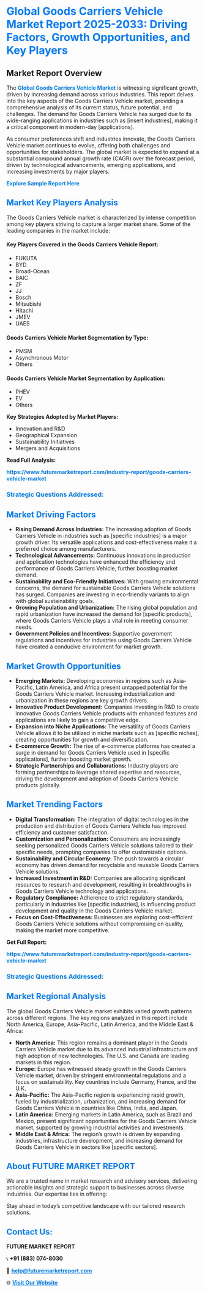 <h1 style="color: #007BFF;">Global Goods Carriers Vehicle Market Report 2025-2033: Driving Factors, Growth Opportunities, and Key Players</h1>

<section id="overview">
<h2>Market Report Overview</h2>
<p>The <a href="https://www.futuremarketreport.com/industry-report/goods-carriers-vehicle-market" style="color: #007BFF; text-decoration: none;"><strong>Global Goods Carriers Vehicle Market</strong></a> is witnessing significant growth, driven by increasing demand across various industries. This report delves into the key aspects of the Goods Carriers Vehicle market, providing a comprehensive analysis of its current status, future potential, and challenges. The demand for Goods Carriers Vehicle has surged due to its wide-ranging applications in industries such as [insert industries], making it a critical component in modern-day [applications].</p>
<p>As consumer preferences shift and industries innovate, the Goods Carriers Vehicle market continues to evolve, offering both challenges and opportunities for stakeholders. The global market is expected to expand at a substantial compound annual growth rate (CAGR) over the forecast period, driven by technological advancements, emerging applications, and increasing investments by major players.</p>
</section>

<section id="overview">
<p><a href="https://www.futuremarketreport.com/request-sample/reportId=63884" style="color: #007BFF; text-decoration: none;"><strong>Explore Sample Report Here</strong></a></p>
</section>

<section id="key-players">
<h2 style="color: #007BFF;">Market Key Players Analysis</h2>
<p>The Goods Carriers Vehicle market is characterized by intense competition among key players striving to capture a larger market share. Some of the leading companies in the market include:</p>
<h4>Key Players Covered in the Goods Carriers Vehicle Report:</h4>
<ul><li>FUKUTA</li><li>BYD</li><li>Broad-Ocean</li><li>BAIC</li><li>ZF</li><li>JJ</li><li>Bosch</li><li>Mitsubishi</li><li>Hitachi</li><li>JMEV</li><li>UAES</li></ul>
<h4>Goods Carriers Vehicle Market Segmentation by Type:</h4>
<ul><li>PMSM</li><li>Asynchronous Motor</li><li>Others</li></ul>

<h4>Goods Carriers Vehicle Market Segmentation by Application:</h4>
<ul><li>PHEV</li><li>EV</li><li>Others</li></ul>
<p><strong>Key Strategies Adopted by Market Players:</strong></p>
<ul>
<li>Innovation and R&D</li>
<li>Geographical Expansion</li>
<li>Sustainability Initiatives</li>
<li>Mergers and Acquisitions</li>
</ul>
</section>

<section>
<p><strong>Read Full Analysis: </strong></p><a href="https://www.futuremarketreport.com/industry-report/goods-carriers-vehicle-market" style="color: #007BFF; text-decoration: none;"><strong>https://www.futuremarketreport.com/industry-report/goods-carriers-vehicle-market</strong></a>
<h3 style="color: #007BFF;">Strategic Questions Addressed:</h3>
</section>

<section id="driving-factors">
<h2 style="color: #007BFF;">Market Driving Factors</h2>
<ul>
<li><strong>Rising Demand Across Industries:</strong> The increasing adoption of Goods Carriers Vehicle in industries such as [specific industries] is a major growth driver. Its versatile applications and cost-effectiveness make it a preferred choice among manufacturers.</li>
<li><strong>Technological Advancements:</strong> Continuous innovations in production and application technologies have enhanced the efficiency and performance of Goods Carriers Vehicle, further boosting market demand.</li>
<li><strong>Sustainability and Eco-Friendly Initiatives:</strong> With growing environmental concerns, the demand for sustainable Goods Carriers Vehicle solutions has surged. Companies are investing in eco-friendly variants to align with global sustainability goals.</li>
<li><strong>Growing Population and Urbanization:</strong> The rising global population and rapid urbanization have increased the demand for [specific products], where Goods Carriers Vehicle plays a vital role in meeting consumer needs.</li>
<li><strong>Government Policies and Incentives:</strong> Supportive government regulations and incentives for industries using Goods Carriers Vehicle have created a conducive environment for market growth.</li>
</ul>
</section>

<section id="growth-opportunities">
<h2 style="color: #007BFF;">Market Growth Opportunities</h2>
<ul>
<li><strong>Emerging Markets:</strong> Developing economies in regions such as Asia-Pacific, Latin America, and Africa present untapped potential for the Goods Carriers Vehicle market. Increasing industrialization and urbanization in these regions are key growth drivers.</li>
<li><strong>Innovative Product Development:</strong> Companies investing in R&D to create innovative Goods Carriers Vehicle products with enhanced features and applications are likely to gain a competitive edge.</li>
<li><strong>Expansion into Niche Applications:</strong> The versatility of Goods Carriers Vehicle allows it to be utilized in niche markets such as [specific niches], creating opportunities for growth and diversification.</li>
<li><strong>E-commerce Growth:</strong> The rise of e-commerce platforms has created a surge in demand for Goods Carriers Vehicle used in [specific applications], further boosting market growth.</li>
<li><strong>Strategic Partnerships and Collaborations:</strong> Industry players are forming partnerships to leverage shared expertise and resources, driving the development and adoption of Goods Carriers Vehicle products globally.</li>
</ul>
</section>

<section id="trending-factors">
<h2 style="color: #007BFF;">Market Trending Factors</h2>
<ul>
<li><strong>Digital Transformation:</strong> The integration of digital technologies in the production and distribution of Goods Carriers Vehicle has improved efficiency and customer satisfaction.</li>
<li><strong>Customization and Personalization:</strong> Consumers are increasingly seeking personalized Goods Carriers Vehicle solutions tailored to their specific needs, prompting companies to offer customizable options.</li>
<li><strong>Sustainability and Circular Economy:</strong> The push towards a circular economy has driven demand for recyclable and reusable Goods Carriers Vehicle solutions.</li>
<li><strong>Increased Investment in R&D:</strong> Companies are allocating significant resources to research and development, resulting in breakthroughs in Goods Carriers Vehicle technology and applications.</li>
<li><strong>Regulatory Compliance:</strong> Adherence to strict regulatory standards, particularly in industries like [specific industries], is influencing product development and quality in the Goods Carriers Vehicle market.</li>
<li><strong>Focus on Cost-Effectiveness:</strong> Businesses are exploring cost-efficient Goods Carriers Vehicle solutions without compromising on quality, making the market more competitive.</li>
</ul>
</section>

<section>
<p><strong>Get Full Report: </strong></p><a href="https://www.futuremarketreport.com/industry-report/goods-carriers-vehicle-market" style="color: #007BFF; text-decoration: none;"><strong>https://www.futuremarketreport.com/industry-report/goods-carriers-vehicle-market</strong></a>
<h3 style="color: #007BFF;">Strategic Questions Addressed:</h3>
</section>


<section id="regional-analysis">
<h2 style="color: #007BFF;">Market Regional Analysis</h2>
<p>The global Goods Carriers Vehicle market exhibits varied growth patterns across different regions. The key regions analyzed in this report include North America, Europe, Asia-Pacific, Latin America, and the Middle East & Africa:</p>
<ul>
<li><strong>North America:</strong> This region remains a dominant player in the Goods Carriers Vehicle market due to its advanced industrial infrastructure and high adoption of new technologies. The U.S. and Canada are leading markets in this region.</li>
<li><strong>Europe:</strong> Europe has witnessed steady growth in the Goods Carriers Vehicle market, driven by stringent environmental regulations and a focus on sustainability. Key countries include Germany, France, and the U.K.</li>
<li><strong>Asia-Pacific:</strong> The Asia-Pacific region is experiencing rapid growth, fueled by industrialization, urbanization, and increasing demand for Goods Carriers Vehicle in countries like China, India, and Japan.</li>
<li><strong>Latin America:</strong> Emerging markets in Latin America, such as Brazil and Mexico, present significant opportunities for the Goods Carriers Vehicle market, supported by growing industrial activities and investments.</li>
<li><strong>Middle East & Africa:</strong> The region’s growth is driven by expanding industries, infrastructure development, and increasing demand for Goods Carriers Vehicle in sectors like [specific sectors].</li>
</ul>
</section>

<footer>
<h2 style="color: #007BFF;">About FUTURE MARKET REPORT</h2>
<p>We are a trusted name in market research and advisory services, delivering actionable insights and strategic support to businesses across diverse industries. Our expertise lies in offering:</p>

<p>Stay ahead in today’s competitive landscape with our tailored research solutions.</p>

<h2 style="color: #007BFF;">Contact Us:</h2>
<p><strong>FUTURE MARKET REPORT</strong></p>
<p>📞 <strong>+91 (883) 074-8030</strong></p>
<p>📧 <strong><a href="mailto:help@futuremarketreport.com" style="color: #007BFF;">help@futuremarketreport.com</a></strong></p>
<p>🌐 <strong><a href="https://www.futuremarketreport.com/" style="color: #007BFF;">Visit Our Website</a></strong></p>
</footer>